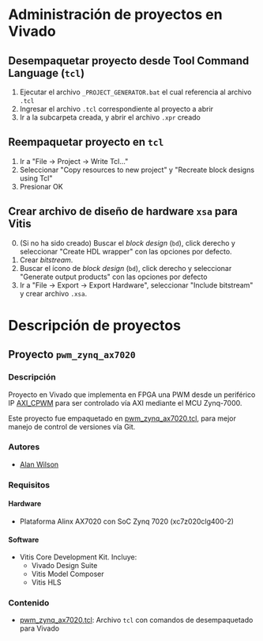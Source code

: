 # Administración de proyectos en Vivado

## Desempaquetar proyecto desde Tool Command Language (`tcl`)

1. Ejecutar el archivo `_PROJECT_GENERATOR.bat` el cual referencia al archivo `.tcl`
2. Ingresar el archivo `.tcl` correspondiente al proyecto a abrir
3. Ir a la subcarpeta creada, y abrir el archivo `.xpr` creado

<!--- **Nota**: Toda subcarpeta desde esta posición raíz, junto a sus archivos, será ignorada a la hora de ejecutar comandos de captura de repositorios en git (como `git commit`). Cualquier archivo que necesite para guardar y subir al repositorio deberá guardarlo directamente acá o en carpetas anteriores. Para más detalle, abra [.gitignore](.gitignore).
-->

## Reempaquetar proyecto en `tcl`

1. Ir a "File -> Project -> Write Tcl..."
2. Seleccionar "Copy resources to new project" y "Recreate block designs using Tcl"
3. Presionar OK 

## Crear archivo de diseño de hardware `xsa` para Vitis

0. (Si no ha sido creado) Buscar el *block design* (`bd`), click derecho y seleccionar "Create HDL wrapper" con las opciones por defecto.
1. Crear *bitstream*.
2. Buscar el ícono de *block design* (`bd`), click derecho y seleccionar "Generate output products" con las opciones por defecto
3. Ir a "File -> Export -> Export Hardware", seleccionar "Include bitstream" y crear archivo `.xsa`.

<!--- [^1]: **Nota**: Toda subcarpeta desde esta posición raíz, junto a sus archivos, será ignorada a la hora de ejecutar comandos de captura de repositorios en git (como `git commit`). Cualquier archivo que necesite para guardar y subir al repositorio deberá guardarlo directamente acá o en carpetas anteriores. Para más detalle, abra [.gitignore](.gitignore).-->
# Descripción de proyectos

## Proyecto `pwm_zynq_ax7020`

### Descripción

Proyecto en Vivado que implementa en FPGA una PWM desde un periférico IP [AXI_CPWM](../ip_repo/AXI4/AXI_CPWM_power_1_0/) para ser controlado vía AXI mediante el MCU Zynq-7000.

Este proyecto fue empaquetado en [pwm_zynq_ax7020.tcl](pwm_zynq_ax7020.tcl), para mejor manejo de control de versiones vía Git.

### Autores

* [Alan Wilson](mailto:alan.wilson@usm.cl)

### Requisitos 

#### Hardware

* Plataforma Alinx AX7020 con SoC Zynq 7020 (xc7z020clg400-2)

#### Software

* Vitis Core Development Kit. Incluye:
    * Vivado Design Suite
    * Vitis Model Composer
    * Vitis HLS

### Contenido

* [pwm_zynq_ax7020.tcl](pwm_zynq_ax7020.tcl): Archivo `tcl` con comandos de desempaquetado para Vivado